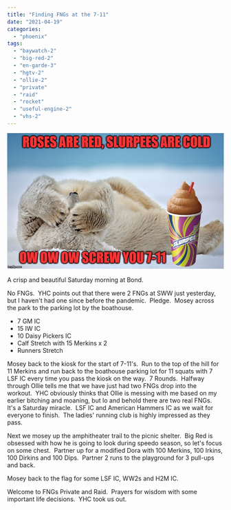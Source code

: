 ```yaml
---
title: "Finding FNGs at the 7-11"
date: "2021-04-19"
categories: 
  - "phoenix"
tags: 
  - "baywatch-2"
  - "big-red-2"
  - "en-garde-3"
  - "hgtv-2"
  - "ollie-2"
  - "private"
  - "raid"
  - "rocket"
  - "useful-engine-2"
  - "vhs-2"
---
```


![](images/Slurpee.jpg)

A crisp and beautiful Saturday morning at Bond.   

No FNGs.  YHC points out that there were 2 FNGs at SWW just yesterday, but I haven't had one since before the pandemic.  Pledge.  Mosey across the park to the parking lot by the boathouse.      

- 7 GM IC
- 15 IW IC
- 10 Daisy Pickers IC
- Calf Stretch with 15 Merkins x 2
- Runners Stretch

Mosey back to the kiosk for the start of 7-11's.  Run to the top of the hill for 11 Merkins and run back to the boathouse parking lot for 11 squats with 7 LSF IC every time you pass the kiosk on the way.  7 Rounds.  Halfway through Ollie tells me that we have just had two FNGs drop into the workout.  YHC obviously thinks that Ollie is messing with me based on my earlier bitching and moaning, but lo and behold there are two real FNGs.  It's a Saturday miracle.  LSF IC and American Hammers IC as we wait for everyone to finish.  The ladies' running club is highly impressed as they pass.

Next we mosey up the amphitheater trail to the picnic shelter.  Big Red is obsessed with how he is going to look during speedo season, so let's focus on some chest.  Partner up for a modified Dora with 100 Merkins, 100 Irkins, 100 Dirkins and 100 Dips.  Partner 2 runs to the playground for 3 pull-ups and back.

Mosey back to the flag for some LSF IC, WW2s and H2M IC. 

Welcome to FNGs Private and Raid.  Prayers for wisdom with some important life decisions.  YHC took us out.
